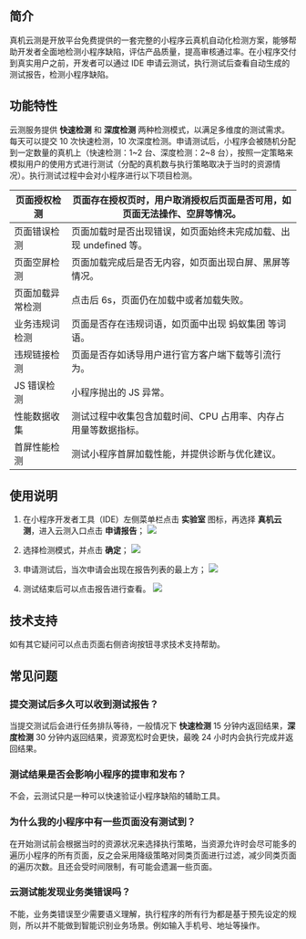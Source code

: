 ## 简介

真机云测是开放平台免费提供的一套完整的小程序云真机自动化检测方案，能够帮助开发者全面地检测小程序缺陷，评估产品质量，提高审核通过率。在小程序交付到真实用户之前，开发者可以通过 IDE 申请云测试，执行测试后查看自动生成的测试报告，检测小程序缺陷。

## 功能特性

云测服务提供 **快速检测** 和 **深度检测** 两种检测模式，以满足多维度的测试需求。每天可以提交 10 次快速检测，10 次深度检测。申请测试后，小程序会被随机分配到一定数量的真机上（快速检测：1~2 台、深度检测：2~8 台），按照一定策略来模拟用户的使用方式进行测试（分配的真机数与执行策略取决于当时的资源情况）。执行测试过程中会对小程序进行以下项目检测。

| 页面授权检测 | 页面存在授权页时，用户取消授权后页面是否可用，如页面无法操作、空屏等情况。 |
| --- | --- |
| 页面错误检测 | 页面加载时是否出现错误，如页面始终未完成加载、出现 undefined 等。 |
| 页面空屏检测 | 页面加载完成后是否无内容，如页面出现白屏、黑屏等情况。 |
| 页面加载异常检测 | 点击后 6s，页面仍在加载中或者加载失败。 |
| 业务违规词检测 | 页面是否存在违规词语，如页面中出现 蚂蚁集团 等词语。 |
| 违规链接检测 | 页面是否存如诱导用户进行官方客户端下载等引流行为。 |
| JS 错误检测 | 小程序抛出的 JS 异常。 |
| 性能数据收集 | 测试过程中收集包含加载时间、CPU 占用率、内存占用量等数据指标。 |
| 首屏性能检测 | 测试小程序首屏加载性能，并提供诊断与优化建议。 |

## 使用说明

1. 在小程序开发者工具（IDE）左侧菜单栏点击 **实验室** 图标，再选择 **真机云测**，进入云测入口点击 **申请报告**； ![](https://gw.alipayobjects.com/mdn/rms_1f581f/afts/img/A*U4mwTK9VsCIAAAAAAAAAAAAAARQnAQ)

1. 选择检测模式，并点击 **确定**； ![](https://cdn.nlark.com/yuque/0/2022/png/179989/1651029431771-44b73622-37b3-43e4-a05e-942c722fc791.png)

1. 申请测试后，当次申请会出现在报告列表的最上方； ![](https://cdn.nlark.com/yuque/0/2022/png/179989/1651029487230-6c21bb03-f423-48cf-9ec1-4f965eeda99b.png)

1. 测试结束后可以点击报告进行查看。 ![](https://cdn.nlark.com/yuque/0/2022/png/179989/1651028987958-8c263e8f-fb7a-4b3a-b1e8-0c38b155ea0a.png)

## 技术支持

如有其它疑问可以点击页面右侧咨询按钮寻求技术支持帮助。

## 常见问题

### 提交测试后多久可以收到测试报告？

当提交测试后会进行任务排队等待，一般情况下 **快速检测** 15 分钟内返回结果，**深度检测** 30 分钟内返回结果，资源宽松时会更快，最晚 24 小时内会执行完成并返回结果。

### 测试结果是否会影响小程序的提审和发布？

不会，云测试只是一种可以快速验证小程序缺陷的辅助工具。

### 为什么我的小程序中有一些页面没有测试到？

在开始测试前会根据当时的资源状况来选择执行策略，当资源允许时会尽可能多的遍历小程序的所有页面，反之会采用降级策略对同类页面进行过滤，减少同类页面的遍历次数。且还会受时间限制，有可能会遗漏一些页面。

### 云测试能发现业务类错误吗？

不能，业务类错误至少需要语义理解，执行程序的所有行为都是基于预先设定的规则，所以并不能做到智能识别业务场景。例如输入手机号、地址等操作。
